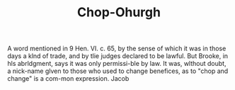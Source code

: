 ---
title: Chop-Ohurgh
letter: C
permalink: "/definitions/bld-chop-ohurgh.html"
body: A word mentioned in 9 Hen. VI. c. 65, by the sense of which it was in those
  days a klnd of trade, and by tlie judges declared to be lawful. But Brooke, in hls
  abrldgment, says it was only permissi-ble by law. It was, wlthout doubt, a nick-name
  glven to those who used to change benefices, as to "chop and change" is a com-mon
  expression. Jacob
published_at: '2018-07-07'
source: Black's Law Dictionary 2nd Ed (1910)
layout: post
---